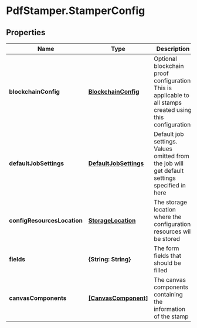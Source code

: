 # PdfStamper.StamperConfig

## Properties
Name | Type | Description | Notes
------------ | ------------- | ------------- | -------------
**blockchainConfig** | [**BlockchainConfig**](BlockchainConfig.md) | Optional blockchain proof configuration. This is applicable to all stamps created using this configuration.  | [optional] 
**defaultJobSettings** | [**DefaultJobSettings**](DefaultJobSettings.md) | Default job settings. Values omitted from the job will get default settings specified in here | [optional] 
**configResourcesLocation** | [**StorageLocation**](StorageLocation.md) | The storage location where the configuration resources will be stored | [optional] 
**fields** | **{String: String}** | The form fields that should be filled | [optional] 
**canvasComponents** | [**[CanvasComponent]**](CanvasComponent.md) | The canvas components containing the information of the stamp | [optional] 


